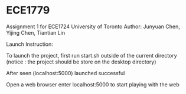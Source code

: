 # ECE1779

Assignment 1 for ECE1724 University of Toronto
Author: Junyuan Chen, Yijing Chen, Tiantian Lin

Launch Instruction:

To launch the project, first run start.sh outside of the current directory (notice : the project should be store on the desktop directory)

After seen (localhost:5000) launched successful 

Open a web browser enter localhost:5000 to start playing with the web
